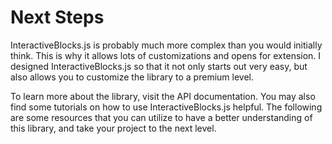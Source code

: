 # Next Steps

InteractiveBlocks.js is probably much more complex than you would initially think.
This is why it allows lots of customizations and opens for extension.
I designed InteractiveBlocks.js so that it not only starts out very easy, but also allows you to customize the library to a premium level.

To learn more about the library, visit the API documentation. You may also find some tutorials on how to use InteractiveBlocks.js helpful. The following are some resources that you can utilize to have a better understanding of this library, and take your project to the next level.